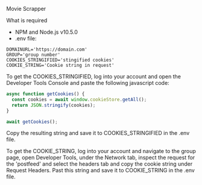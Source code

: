 Movie Scrapper

What is required

- NPM and Node.js v10.5.0
- .env file:

```
DOMAINURL='https://domain.com'
GROUP='group number'
COOKIES_STRINGIFIED='stingified cookies'
COOKIE_STRING='Cookie string in request'
```

To get the COOKIES_STRINGIFIED, log into your account and open the Developer Tools Console and paste the following javascript code:

```javascript
async function getCookies() {
  const cookies = await window.cookieStore.getAll();
  return JSON.stringify(cookies);
}

await getCookies();
```

Copy the resulting string and save it to COOKIES_STRINGIFIED in the .env file.

To get the COOKIE_STRING, log into your account and navigate to the group page, open Developer Tools, under the Network tab, inspect the request for the 'postfeed' and select the headers tab and copy the cookie string under Request Headers. Past this string and save it to COOKIE_STRING in the .env file.
